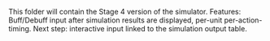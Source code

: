 This folder will contain the Stage 4 version of the simulator.
Features: Buff/Debuff input after simulation results are displayed, per-unit per-action-timing.
Next step: interactive input linked to the simulation output table.
